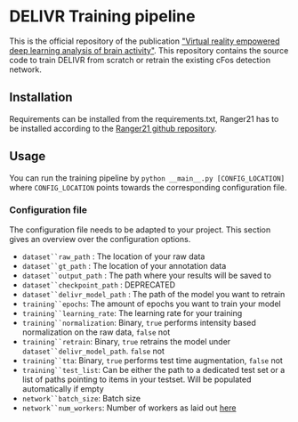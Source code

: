 # DELIVR Training pipeline
This is the official repository  of the publication ["Virtual reality empowered deep learning analysis of brain activity"](https://doi.org/10.1101/2023.05.18.540970). This repository contains the source code to train DELIVR from scratch or retrain the existing cFos detection network.
## Installation
Requirements can be installed from the requirements.txt, Ranger21 has to be installed according to the [Ranger21 github repository](https://github.com/lessw2020/Ranger21).
## Usage
You can run the training pipeline by `python __main__.py [CONFIG_LOCATION]` where `CONFIG_LOCATION` points towards the corresponding configuration file. 
### Configuration file
The configuration file needs to be adapted to your project. This section gives an overview over the configuration options.
- `dataset``raw_path` : The location of your raw data
- `dataset``gt_path` : The location of your annotation data
- `dataset``output_path` : The path where your results will be saved to
- `dataset``checkpoint_path` : DEPRECATED
- `dataset``delivr_model_path` : The path of the model you want to retrain
- `training``epochs`: The amount of epochs you want to train your model
- `training``learning_rate`: The learning rate for your training
- `training``normalization`: Binary, `true` performs intensity based normalization on the raw data, `false` not
- `training``retrain`: Binary, `true` retrains the model under `dataset``delivr_model_path`. `false` not
- `training``tta`: Binary, `true` performs test time augmentation, `false` not
- `training``test_list`: Can be either the path to a dedicated test set or a list of paths pointing to items in your testset. Will be populated automatically if empty
- `network``batch_size`: Batch size
- `network``num_workers`: Number of workers as laid out [here](https://pytorch.org/docs/stable/data.html#multi-process-data-loading)


